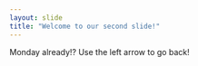 ```yaml
---
layout: slide
title: "Welcome to our second slide!"
---
```

Monday already!?
Use the left arrow to go back!
